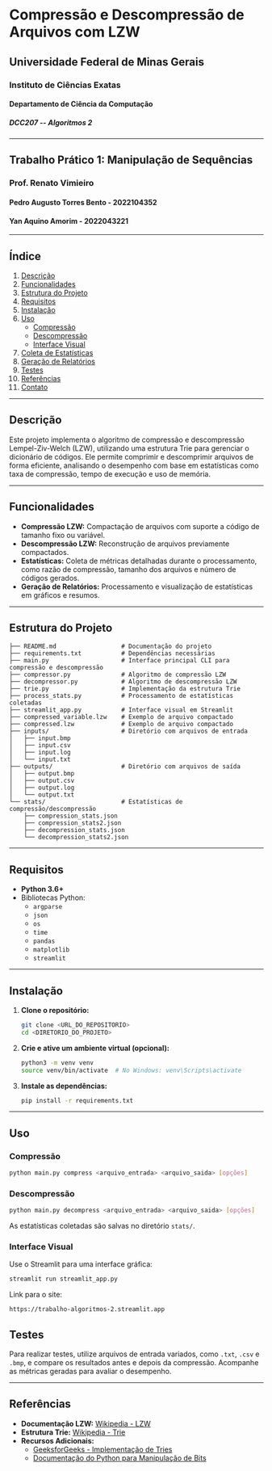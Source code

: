 # Compressão e Descompressão de Arquivos com LZW

## Universidade Federal de Minas Gerais
### Instituto de Ciências Exatas
#### Departamento de Ciência da Computação
##### DCC207 -- Algoritmos 2

---

## Trabalho Prático 1: Manipulação de Sequências

### Prof. Renato Vimieiro

#### Pedro Augusto Torres Bento - 2022104352
#### Yan Aquino Amorim - 2022043221
---

## Índice

1. [Descrição](#descrição)
2. [Funcionalidades](#funcionalidades)
3. [Estrutura do Projeto](#estrutura-do-projeto)
4. [Requisitos](#requisitos)
5. [Instalação](#instalação)
6. [Uso](#uso)
    - [Compressão](#compressão)
    - [Descompressão](#descompressão)
    - [Interface Visual](#interface-visual)
7. [Coleta de Estatísticas](#coleta-de-estatísticas)
8. [Geração de Relatórios](#geração-de-relatórios)
9. [Testes](#testes)
12. [Referências](#referências)
13. [Contato](#contato)

---

## Descrição

Este projeto implementa o algoritmo de compressão e descompressão Lempel-Ziv-Welch (LZW), utilizando uma estrutura Trie para gerenciar o dicionário de códigos. Ele permite comprimir e descomprimir arquivos de forma eficiente, analisando o desempenho com base em estatísticas como taxa de compressão, tempo de execução e uso de memória.

---

## Funcionalidades

- **Compressão LZW:** Compactação de arquivos com suporte a código de tamanho fixo ou variável.
- **Descompressão LZW:** Reconstrução de arquivos previamente compactados.
- **Estatísticas:** Coleta de métricas detalhadas durante o processamento, como razão de compressão, tamanho dos arquivos e número de códigos gerados.
- **Geração de Relatórios:** Processamento e visualização de estatísticas em gráficos e resumos.

---

## Estrutura do Projeto

```
├── README.md                  # Documentação do projeto
├── requirements.txt           # Dependências necessárias
├── main.py                    # Interface principal CLI para compressão e descompressão
├── compressor.py              # Algoritmo de compressão LZW
├── decompressor.py            # Algoritmo de descompressão LZW
├── trie.py                    # Implementação da estrutura Trie
├── process_stats.py           # Processamento de estatísticas coletadas
├── streamlit_app.py           # Interface visual em Streamlit
├── compressed_variable.lzw    # Exemplo de arquivo compactado
├── compressed.lzw             # Exemplo de arquivo compactado
├── inputs/                    # Diretório com arquivos de entrada
│   ├── input.bmp
│   ├── input.csv
│   ├── input.log
│   └── input.txt
├── outputs/                   # Diretório com arquivos de saída
│   ├── output.bmp
│   ├── output.csv
│   ├── output.log
│   └── output.txt
└── stats/                     # Estatísticas de compressão/descompressão
    ├── compression_stats.json
    ├── compression_stats2.json
    ├── decompression_stats.json
    └── decompression_stats2.json
```

---

## Requisitos

- **Python 3.6+**
- Bibliotecas Python:
  - `argparse`
  - `json`
  - `os`
  - `time`
  - `pandas`
  - `matplotlib`
  - `streamlit`

---

## Instalação

1. **Clone o repositório:**

    ```bash
    git clone <URL_DO_REPOSITORIO>
    cd <DIRETORIO_DO_PROJETO>
    ```

2. **Crie e ative um ambiente virtual (opcional):**

    ```bash
    python3 -m venv venv
    source venv/bin/activate  # No Windows: venv\Scripts\activate
    ```

3. **Instale as dependências:**

    ```bash
    pip install -r requirements.txt
    ```

---

## Uso

### Compressão

```bash
python main.py compress <arquivo_entrada> <arquivo_saida> [opções]
```

### Descompressão

```bash
python main.py decompress <arquivo_entrada> <arquivo_saida> [opções]
```

As estatísticas coletadas são salvas no diretório `stats/`.

### Interface Visual

Use o Streamlit para uma interface gráfica:

```bash
streamlit run streamlit_app.py
```
Link para o site:
```bash
https://trabalho-algoritmos-2.streamlit.app
```

## Testes

Para realizar testes, utilize arquivos de entrada variados, como `.txt`, `.csv` e `.bmp`, e compare os resultados antes e depois da compressão. Acompanhe as métricas geradas para avaliar o desempenho.

---

## Referências

- **Documentação LZW:** [Wikipedia - LZW](https://en.wikipedia.org/wiki/Lempel%E2%80%93Ziv%E2%80%93Welch)  
- **Estrutura Trie:** [Wikipedia - Trie](https://en.wikipedia.org/wiki/Trie)  
- **Recursos Adicionais:**  
    - [GeeksforGeeks - Implementação de Tries](https://www.geeksforgeeks.org/trie-insert-and-search/)  
    - [Documentação do Python para Manipulação de Bits](https://docs.python.org/3/library/struct.html)


